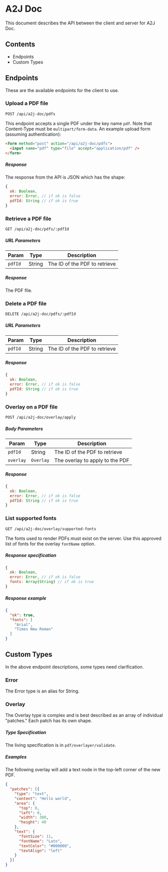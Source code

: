 # A2J Doc

This document describes the API between the client and server for A2J Doc.

## Contents
- Endpoints
- Custom Types

## Endpoints
These are the available endpoints for the client to use.

### Upload a PDF file

`POST /api/a2j-doc/pdfs`

This endpoint accepts a single PDF under the key name `pdf`.
Note that Content-Type must be `multipart/form-data`.
An example upload form (assuming authentication):

```html
<form method="post" action="/api/a2j-doc/pdfs">
  <input name="pdf" type="file" accept="application/pdf" />
</form>
```

##### Response
The response from the API is JSON which has the shape:

```js
{
  ok: Boolean,
  error: Error, // if ok is false
  pdfId: String // if ok is true
}
```

### Retrieve a PDF file
`GET /api/a2j-doc/pdfs/:pdfId`

##### URL Parameters
| Param | Type | Description |
| ----- | ---- | ----------- |
| `pdfId` | String | The ID of the PDF to retrieve

##### Response
The PDF file.

### Delete a PDF file
`DELETE /api/a2j-doc/pdfs/:pdfId`

##### URL Parameters
| Param | Type | Description |
| ----- | ---- | ----------- |
| `pdfId` | String | The ID of the PDF to retrieve

##### Response
```js
{
  ok: Boolean,
  error: Error, // if ok is false
  pdfId: String // if ok is true
}
```

### Overlay on a PDF file
`POST /api/a2j-doc/overlay/apply`

##### Body Parameters
| Param | Type | Description |
| ----- | ---- | ----------- |
| `pdfId` | String | The ID of the PDF to retrieve
| `overlay` | `Overlay` | The overlay to apply to the PDF

##### Response
```js
{
  ok: Boolean,
  error: Error, // if ok is false
  pdfId: String // if ok is true
}
```

### List supported fonts
`GET /api/a2j-doc/overlay/supported-fonts`

The fonts used to render PDFs must exist on the server.
Use this approved list of fonts for the overlay `fontName` option.

##### Response specification
```js
{
  ok: Boolean,
  error: Error, // if ok is false
  fonts: Array(String) // if ok is true
}
```

##### Response example
```json
{
  "ok": true,
  "fonts": [
    "Arial",
    "Times New Roman"
  ]
}
```

## Custom Types
In the above endpoint descriptions, some types need clarification.

### Error
The Error type is an alias for String.

### Overlay
The Overlay type is complex and is best described as an array of individual "patches." Each patch has its own shape.

##### Type Specification
The living specification is in `pdf/overlayer/validate`.

##### Examples
The following overlay will add a text node in the top-left corner of the new PDF.

```json
{
  "patches": [{
    "type": "text",
    "content": "Hello world",
    "area": {
      "top": 0,
      "left": 0,
      "width": 300,
      "height": 40
    },
    "text": {
      "fontSize": 11,
      "fontName": "Lato",
      "textColor": "#000000",
      "textAlign": "left"
    }
  }]
}
```
